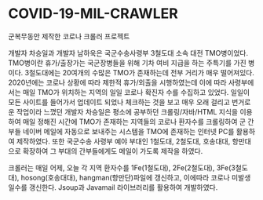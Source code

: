 # COVID-19-MIL-CRAWLER
군복무동안 제작한 코로나 크롤러 프로젝트

개발자 차승일과 개발자 남하욱은 국군수송사령부 3철도대 소속 대전 TMO병이었다. TMO병이란 휴가/출장가는 국군장병들을 위해 기차 여비 지급을 하는 주특기를 가진 병이다. 3철도대에는 20여개의 수많은 TMO가 존재하는데 전부 거리가 매우 떨어져있다. 2020년에는 코로나 상황에 따라 제한적 휴가/외출을 시행하였는데 이에 따라 사령부에서는 매일 TMO가 위치하는 지역의 일일 코로나 확진자 수를 수집하고 있었다. 일일이 모든 사이트를 들어가서 업데이트 되었나 체크하는 것을 보고 매우 오래 걸리고 번거로운 작업이라 느꼈던 개발자 차승일은 평소에 공부하던 크롤링/자바/HTML 지식을 이용하여 매일 정해진 시간에 TMO가 존재하는 지역들의 코로나 환자수를 크롤링하여 군 간부들 네이버 메일에 자동으로 보내주는 시스템을 TMO에 존재하는 인터넷 PC를 활용하여 제작하였다. 또한 국군수송 사령부 예야 부대인 1철도대, 2철도대, 호송대대, 항만대으로 확장하여 그 부대의 간부들에게도 메일이 가도록 제작을 하였다.

크롤러는 매일 어제, 오늘 각 지역 환자수를 1Fe(1철도대), 2Fe(2철도대), 3Fe(3철도대), hosong(호송대대), hangman(항만단)파일에 갱신하고, 이에따라 코로나 미발생 일수를 갱신한다. Jsoup과 Javamail 라이브러리를 활용하여 개발하였다.
